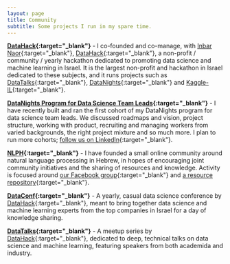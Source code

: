 ```yaml
---
layout: page
title: Community
subtitle: Some projects I run in my spare time.
---
```


<!-- ## Community & Events -->

**[DataHack](https://www.datahack.org.il/){:target="_blank"}** - I co-founded and co-manage, with [Inbar Naor](https://www.linkedin.com/in/inbar-naor-6b973a50/){:target="_blank"}, [DataHack](https://www.datahack.org.il/){:target="_blank"}, a non-profit / community / yearly hackathon dedicated to promoting data science and machine learning in Israel. It is the largest non-profit and hackathon in Israel dedicated to these subjects, and it runs projects such as [DataTalks](https://www.meetup.com/DataHack){:target="_blank"}, [DataNights](https://datanights-il.github.io/){:target="_blank"} and [Kaggle-IL](https://www.facebook.com/groups/kaggleil/){:target="_blank"}.

**[DataNights Program for Data Science Team Leads](https://datanights-il.github.io/programs/dsmgmt/){:target="_blank"}** - I have recently built and ran the first cohort of my DataNights program for data science team leads. We discussed roadmaps and vision, project structure, working with product, recruiting and managing workers from varied backgrounds, the right project mixture and so much more. I plan to run more cohorts; [follow us on LinkedIn](https://www.linkedin.com/company/datanights){:target="_blank"}.


**[NLPH](https://www.facebook.com/groups/157877988136954/){:target="_blank"}** - I have founded a small online community around natural language processing in Hebrew, in hopes of encouraging joint community initiatives and the sharing of resources and knowledge. Activity is focused around [our Facebook group](https://www.facebook.com/groups/157877988136954/){:target="_blank"} and [a resource repository](https://github.com/NLPH/NLPH_Resources){:target="_blank"}.

**[DataConf](http://dataconf.org/){:target="_blank"}** - A yearly, casual data science conference by [DataHack](https://www.datahack.org.il/){:target="_blank"}, meant to bring together data science and machine learning experts from the top companies in Israel for a day of knowledge sharing.

**[DataTalks](https://meetup.com/DataHack){:target="_blank"}** - A meetup series by [DataHack](https://www.datahack.org.il/){:target="_blank"}, dedicated to deep, technical talks on data science and machine learning, featuring speakers from both academida and industry.
